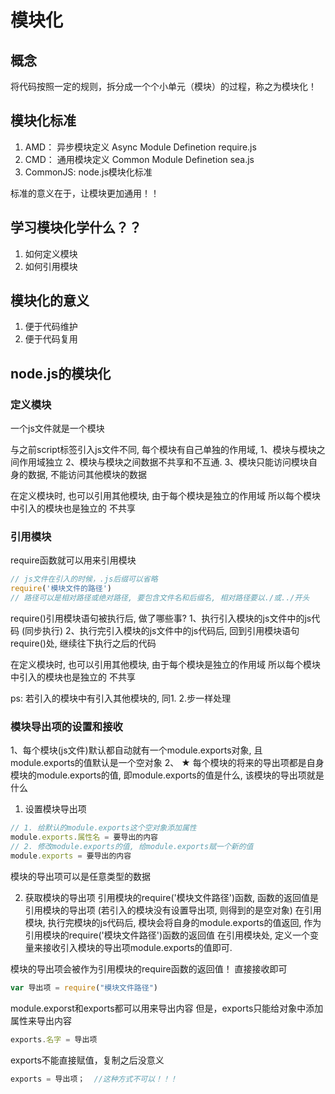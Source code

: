 # 模块化

## 概念
将代码按照一定的规则，拆分成一个个小单元（模块）的过程，称之为模块化！

## 模块化标准
1. AMD： 异步模块定义  Async Module Definetion  require.js
2. CMD： 通用模块定义  Common Module Definetion  sea.js
3. CommonJS: node.js模块化标准

标准的意义在于，让模块更加通用！！

## 学习模块化学什么？？
1. 如何定义模块
2. 如何引用模块

## 模块化的意义
1. 便于代码维护
2. 便于代码复用

## node.js的模块化

### 定义模块
一个js文件就是一个模块

与之前script标签引入js文件不同, 每个模块有自己单独的作用域, 
1、模块与模块之间作用域独立
2、模块与模块之间数据不共享和不互通.
3、模块只能访问模块自身的数据, 不能访问其他模块的数据

在定义模块时, 也可以引用其他模块, 由于每个模块是独立的作用域 所以每个模块中引入的模块也是独立的 不共享

### 引用模块
require函数就可以用来引用模块
```js
// js文件在引入的时候，.js后缀可以省略
require('模块文件的路径')
// 路径可以是相对路径或绝对路径, 要包含文件名和后缀名, 相对路径要以./或../开头
```


require()引用模块语句被执行后, 做了哪些事? 
1、执行引入模块的js文件中的js代码 (同步执行)
2、执行完引入模块的js文件中的js代码后, 回到引用模块语句require()处, 继续往下执行之后的代码

在定义模块时, 也可以引用其他模块, 由于每个模块是独立的作用域 所以每个模块中引入的模块也是独立的 不共享

ps: 若引入的模块中有引入其他模块的, 同1. 2.步一样处理

### 模块导出项的设置和接收

1、每个模块(js文件)默认都自动就有一个module.exports对象, 且module.exports的值默认是一个空对象
2、 ★ 每个模块的将来的导出项都是自身模块的module.exports的值, 即module.exports的值是什么, 该模块的导出项就是什么

1. 设置模块导出项
```js
// 1. 给默认的module.exports这个空对象添加属性
module.exports.属性名 = 要导出的内容
// 2. 修改module.exports的值, 给module.exports赋一个新的值
module.exports = 要导出的内容
```
模块的导出项可以是任意类型的数据

2. 获取模块的导出项
引用模块的require('模块文件路径')函数, 函数的返回值是引用模块的导出项 (若引入的模块没有设置导出项, 则得到的是空对象)
在引用模块, 执行完模块的js代码后, 模块会将自身的module.exports的值返回, 作为引用模块的require('模块文件路径')函数的返回值
在引用模块处, 定义一个变量来接收引入模块的导出项module.exports的值即可.

模块的导出项会被作为引用模块的require函数的返回值！ 直接接收即可
```js
var 导出项 = require("模块文件路径")
```


module.exporst和exports都可以用来导出内容
但是，exports只能给对象中添加属性来导出内容
```js
exports.名字 = 导出项
```
exports不能直接赋值，复制之后没意义
```js
exports = 导出项；  //这种方式不可以！！！
```